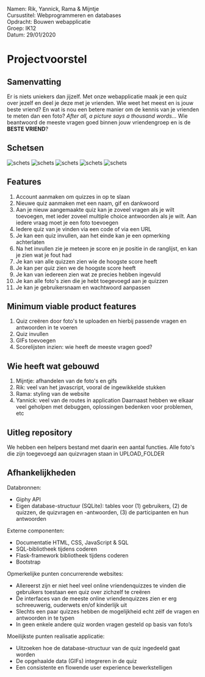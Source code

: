 Namen: Rik, Yannick, Rama & Mijntje  <br>
Cursustitel: Webprogrammeren en databases <br>
Opdracht: Bouwen webapplicatie <br>
Groep: IK12 <br>
Datum: 29/01/2020

# Projectvoorstel

## Samenvatting

Er is niets uniekers dan jijzelf. Met onze webapplicatie maak je een quiz over jezelf en deel je deze met je vrienden. Wie weet het meest en is jouw beste vriend? En wat is nou een betere manier om de kennis van je vrienden te meten dan een foto? *After all, a picture says a thousand words…* Wie beantwoord de meeste vragen goed binnen jouw vriendengroep en is de **BESTE VRIEND**?

## Schetsen

![schets](doc/quiz1.png)
![schets](doc/quiz2.png)
![schets](doc/quiz3.png)
![schets](doc/quiz4.png)
![schets](doc/quiz5.png)


## Features
1. Account aanmaken om quizzes in op te slaan
1. Nieuwe quiz aanmaken met een naam, gif en dankwoord
1. Aan je nieuw aangemaakte quiz kan je zoveel vragen als je wilt toevoegen, met ieder zoveel multiple choice antwoorden als je wilt. Aan iedere vraag moet je een foto toevoegen
1. Iedere quiz van je vinden via een code of via een URL
1. Je kan een quiz invullen, aan het einde kan je een opmerking achterlaten
1. Na het invullen zie je meteen je score en je positie in de ranglijst, en kan je zien wat je fout had
1. Je kan van alle quizzen zien wie de hoogste score heeft
1. Je kan per quiz zien we de hoogste score heeft
1. Je kan van iedereen zien wat ze precies hebben ingevuld
1. Je kan alle foto's zien die je hebt toegevoegd aan je quizzen
1. Je kan je gebruikersnaam en wachtwoord aanpassen

## Minimum viable product features
1. Quiz creëren door foto's te uploaden en hierbij passende vragen en antwoorden in te voeren
1. Quiz invullen
1. GIFs toevoegen
1. Scorelijsten inzien: wie heeft de meeste vragen goed?

## Wie heeft wat gebouwd
1. Mijntje: afhandelen van de foto's en gifs
1. Rik: veel van het javascript, vooral de ingewikkelde stukken
1. Rama: styling van de website
1. Yannick: veel van de routes in application
Daarnaast hebben we elkaar veel geholpen met debuggen, oplossingen bedenken voor problemen, etc

## Uitleg repository
We hebben een helpers bestand met daarin een aantal functies. Alle foto's die zijn toegevoegd aan quizvragen staan in UPLOAD_FOLDER

## Afhankelijkheden
Databronnen:
* Giphy API
* Eigen database-structuur (SQLite): tables voor (1) gebruikers, (2) de quizzen, de quizvragen en -antwoorden, (3) de participanten en hun antwoorden

Externe componenten:
* Documentatie HTML, CSS, JavaScript & SQL
* SQL-bibliotheek tijdens coderen
* Flask-framework bibliotheek tijdens coderen
* Bootstrap

Opmerkelijke punten concurrerende websites:
* Allereerst zijn er niet heel veel online vriendenquizzes te vinden die gebruikers toestaan een quiz over zichzelf te creëren
* De interfaces van de meeste online vriendenquizzes zien er erg schreeuwerig, ouderwets en/of kinderlijk uit
* Slechts een paar quizzes hebben de mogelijkheid echt zélf de vragen en antwoorden in te typen
* In geen enkele andere quiz worden vragen gesteld op basis van foto’s

Moeilijkste punten realisatie applicatie:
* Uitzoeken hoe de database-structuur van de quiz ingedeeld gaat worden
* De opgehaalde data (GIFs) integreren in de quiz
* Een consistente en flowende user experience bewerkstelligen